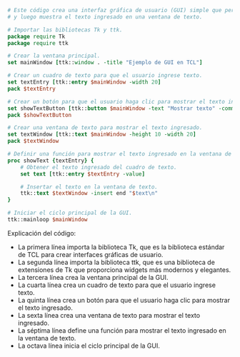 ```tcl
# Este código crea una interfaz gráfica de usuario (GUI) simple que permite al usuario ingresar texto
# y luego muestra el texto ingresado en una ventana de texto.

# Importar las bibliotecas Tk y ttk.
package require Tk
package require ttk

# Crear la ventana principal.
set mainWindow [ttk::window . -title "Ejemplo de GUI en TCL"]

# Crear un cuadro de texto para que el usuario ingrese texto.
set textEntry [ttk::entry $mainWindow -width 20]
pack $textEntry

# Crear un botón para que el usuario haga clic para mostrar el texto ingresado.
set showTextButton [ttk::button $mainWindow -text "Mostrar texto" -command {showText $textEntry}]
pack $showTextButton

# Crear una ventana de texto para mostrar el texto ingresado.
set textWindow [ttk::text $mainWindow -height 10 -width 20]
pack $textWindow

# Definir una función para mostrar el texto ingresado en la ventana de texto.
proc showText {textEntry} {
    # Obtener el texto ingresado del cuadro de texto.
    set text [ttk::entry $textEntry -value]

    # Insertar el texto en la ventana de texto.
    ttk::text $textWindow -insert end "$text\n"
}

# Iniciar el ciclo principal de la GUI.
ttk::mainloop $mainWindow
```

Explicación del código:

* La primera línea importa la biblioteca Tk, que es la biblioteca estándar de TCL para crear interfaces gráficas de usuario.
* La segunda línea importa la biblioteca ttk, que es una biblioteca de extensiones de Tk que proporciona widgets más modernos y elegantes.
* La tercera línea crea la ventana principal de la GUI.
* La cuarta línea crea un cuadro de texto para que el usuario ingrese texto.
* La quinta línea crea un botón para que el usuario haga clic para mostrar el texto ingresado.
* La sexta línea crea una ventana de texto para mostrar el texto ingresado.
* La séptima línea define una función para mostrar el texto ingresado en la ventana de texto.
* La octava línea inicia el ciclo principal de la GUI.